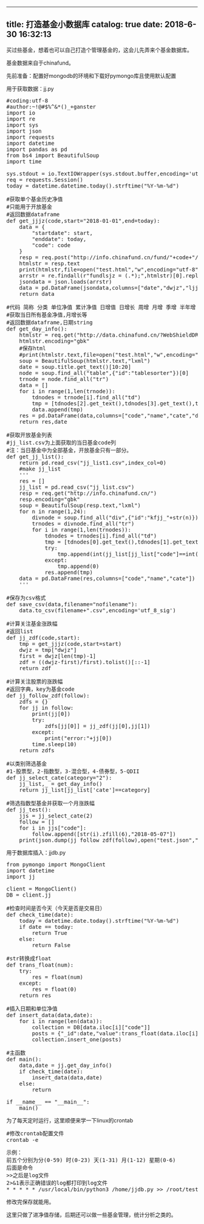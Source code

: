 
---
title: 打造基金小数据库
catalog: true
date: 2018-6-30 16:32:13
---

买过些基金，想着也可以自己打造个管理基金的，这会儿先弄来个基金数据库。<!--more-->

基金数据来自于chinafund。

先前准备：配置好mongodb的环境和下载好pymongo库且使用默认配置

用于获取数据：jj.py
<pre>#coding:utf-8
#author:~!@#$%^&amp;*()_+ganster
import io 
import re
import sys 
import json
import requests
import datetime
import pandas as pd
from bs4 import BeautifulSoup
import time

sys.stdout = io.TextIOWrapper(sys.stdout.buffer,encoding='utf-8')
req = requests.Session()
today = datetime.datetime.today().strftime("%Y-%m-%d")

#获取单个基金历史净值
#只能用于开放基金
#返回数据dataframe
def get_jjjz(code,start="2018-01-01",end=today):
    data = {
        "startdate": start,
        "enddate": today,
        "code": code
    }
    resp = req.post("http://info.chinafund.cn/fund/"+code+"/jjjz/",data=data)
    htmlstr = resp.text
    print(htmlstr,file=open("test.html","w",encoding="utf-8"))
    arrstr = re.findall(r"fundlsjz = (.*);",htmlstr)[0].replace("\'","\"")
    jsondata = json.loads(arrstr)
    data = pd.DataFrame(jsondata,columns=["date","dwjz","ljjz"])
    return data

#代码 简称 分类 单位净值 累计净值 日增值 日增长 周增 月增 季增 半年增 年增
#获取当日所有基金净值,月增长等
#返回数据dataframe,日期string
def get_day_info():
    htmlstr = req.get("http://data.chinafund.cn/?WebShieldDRSessionVerify=b1U3PfdG5OPHxthA5c4k")
    htmlstr.encoding="gbk"
    #保存html
    #print(htmlstr.text,file=open("test.html","w",encoding="utf-8"))
    soup = BeautifulSoup(htmlstr.text,"lxml")
    date = soup.title.get_text()[10:20]
    node = soup.find_all("table",{"id":"tablesorter"})[0]
    trnode = node.find_all("tr")
    data = []
    for i in range(1,len(trnode)):
        tdnodes = trnode[i].find_all("td")
        tmp = [tdnodes[2].get_text(),tdnodes[3].get_text(),tdnodes[4].img["src"][-5],tdnodes[5].get_text(),tdnodes[6].get_text(),tdnodes[7].get_text(),tdnodes[8].get_text(),tdnodes[9].get_text(),tdnodes[10].get_text(),tdnodes[11].get_text(),tdnodes[12].get_text(),tdnodes[13].get_text()]
        data.append(tmp)
    res = pd.DataFrame(data,columns=["code","name","cate","dwjz","ljjz","rzzhi","rzzha","zhz","yz","jz","bnz","nz"])
    return res,date

#获取开放基金列表
#jj_list.csv为上面获取的当日基金code列
#注：当日基金中为全部基金，开放基金只有一部分。
def get_jj_list():
    return pd.read_csv("jj_list1.csv",index_col=0)
    #make jj_list
    '''
    res = []
    jj_list = pd.read_csv("jj_list.csv")
    resp = req.get("http://info.chinafund.cn/")
    resp.encoding="gbk"
    soup = BeautifulSoup(resp.text,"lxml")
    for n in range(1,24):
        divnode = soup.find_all("div",{"id":"kfjj_"+str(n)})[0]
        trnodes = divnode.find_all("tr")
        for i in range(1,len(trnodes)):
            tdnodes = trnodes[i].find_all("td")
            tmp = [tdnodes[0].get_text(),tdnodes[1].get_text()]
            try:
                tmp.append(int(jj_list[jj_list["code"]==int(tmp[0])]["cate"].values[0]))
            except:
                tmp.append(0)
            res.append(tmp)
    data = pd.DataFrame(res,columns=["code","name","cate"])
    '''

#保存为csv格式
def save_csv(data,filename="nofilename"):
    data.to_csv(filename+".csv",encoding='utf_8_sig')

#计算关注基金涨跌幅
#返回list
def jj_zdf(code,start):
    tmp = get_jjjz(code,start=start)
    dwjz = tmp["dwjz"]
    first = dwjz[len(tmp)-1]
    zdf = ((dwjz-first)/first).tolist()[::-1]
    return zdf

#计算关注股票的涨跌幅
#返回字典，key为基金code
def jj_follow_zdf(follow):
    zdfs = {}
    for jj in follow:
        print(jj[0])
        try:
            zdfs[jj[0]] = jj_zdf(jj[0],jj[1])
        except:
            print("error:"+jj[0])
        time.sleep(10)
    return zdfs

#以类别筛选基金
#1-股票型，2-指数型，3-混合型，4-债券型，5-QDII
def jj_select_cate(category="2"):
    jj_list,_ = get_day_info()
    return jj_list[jj_list['cate']==category]

#筛选指数型基金并获取一个月涨跌幅
def jj_test():
    jjs = jj_select_cate(2)
    follow = []
    for i in jjs["code"]:
        follow.append([str(i).zfill(6),"2018-05-07"])
    print(json.dump(jj_follow_zdf(follow),open("test.json","w")))</pre>
用于数据库插入：jjdb.py
<pre>from pymongo import MongoClient
import datetime
import jj

client = MongoClient()
DB = client.jj

#检查时间是否今天（今天是否是交易日）
def check_time(date):
    today = datetime.date.today().strftime("%Y-%m-%d")
    if date == today:
        return True
    else:
        return False

#str转换成float
def trans_float(num):
    try:
        res = float(num)
    except:
        res = float(0)
    return res

#插入日期和单位净值
def insert_data(data,date):
    for i in range(len(data)):
        collection = DB[data.iloc[i]["code"]]
        posts = {"_id":date,"value":trans_float(data.iloc[i]["dwjz"])}
        collection.insert_one(posts)

#主函数
def main():
    data,date = jj.get_day_info()
    if check_time(date):
        insert_data(data,date)
    else:
        return

if __name__ == "__main__":
    main()</pre>
为了每天定时运行，这里顺便来学一下linux的crontab
<pre>#修改crontab配置文件
crontab -e</pre>
<pre>示例：
前五个分别为分(0-59) 时(0-23) 天(1-31) 月(1-12) 星期(0-6) 
后面是命令
&gt;&gt;之后是log文件
2&gt;&amp;1表示正确错误的log都打印到log文件
* * * * * /usr/local/bin/python3 /home/jjdb.py &gt;&gt; /root/test/test.log 2&gt;&amp;1</pre>
修改完保存就能用。

这里只做了进净值存储，后期还可以做一些基金管理，统计分析之类的。
